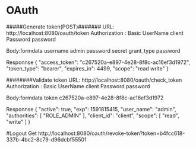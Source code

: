 # OAuth

#####Generate token(POST)#######
URL: http://localhost:8080/oauth/token
Authorization : Basic
UserName  client
Password  password

Body:formdata
username admin
password secret
grant_type password

Responnse
{
    "access_token": "c267520a-e897-4e28-8f8c-ac16ef3d1972",
    "token_type": "bearer",
    "expires_in": 4499,
    "scope": "read write"
}


########Validate token
URL: http://localhost:8080/oauth/check_token
Authorization : Basic
UserName  client
Password  password

Body:formdata
token c267520a-e897-4e28-8f8c-ac16ef3d1972

Responnse
{
    "active": true,
    "exp": 1591815415,
    "user_name": "admin",
    "authorities": [
        "ROLE_ADMIN"
    ],
    "client_id": "client",
    "scope": [
        "read",
        "write"
    ]
}


#Logout Get
http://localhost:8080/oauth/revoke-token?token=b4fcc618-337b-4bc2-8c79-d96dcbf55501





